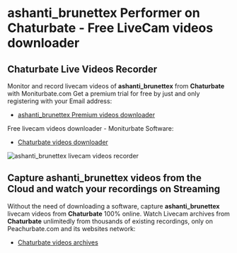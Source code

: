 # ashanti_brunettex Performer on Chaturbate - Free LiveCam videos downloader

## Chaturbate Live Videos Recorder

Monitor and record livecam videos of **ashanti_brunettex** from **Chaturbate** with Moniturbate.com
Get a premium trial for free by just and only registering with your Email address:
* [ashanti_brunettex Premium videos downloader](https://moniturbate.com/request-demo-licence-key.html)

Free livecam videos downloader - Moniturbate Software:
* [Chaturbate videos downloader](https://moniturbate.com/moniturbate-download-software.html)

![ashanti_brunettex livecam videos recorder](https://peachurnet.com/templates/moniturbate-software.png)


## Capture ashanti_brunettex videos from the Cloud and watch your recordings on Streaming

Without the need of downloading a software, capture **ashanti_brunettex** livecam videos from **Chaturbate** 100% online.
Watch Livecam archives from **Chaturbate** unlimitedly from thousands of existing recordings, only on Peachurbate.com and its websites network:
* [Chaturbate videos archives](https://peachurnet.com/)